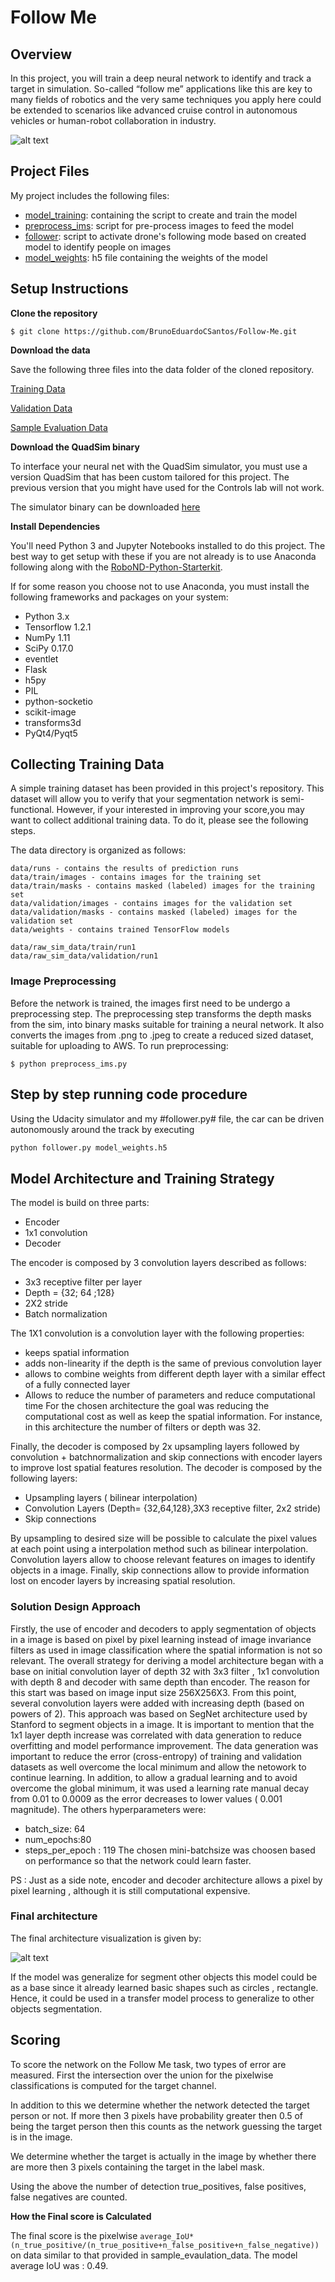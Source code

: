 # Follow Me

## Overview
In this project, you will train a deep neural network to identify and track a target in simulation. So-called “follow me” applications like this are key to many fields of robotics and the very same techniques you apply here could be extended to scenarios like advanced cruise control in autonomous vehicles or human-robot collaboration in industry.

[image_0]: https://github.com/BrunoEduardoCSantos/Follow-Me/blob/master/imgs/follow%20me.PNG
![alt text][image_0] 
## Project Files

My project includes the following files:
*  [model_training](https://github.com/BrunoEduardoCSantos/Follow-Me/blob/master/code/model_training.ipynb): containing the script to create and train the model
* [preprocess_ims](https://github.com/BrunoEduardoCSantos/Follow-Me/blob/master/code/preprocess_ims.py): script for pre-process images to feed the model
* [follower](https://github.com/BrunoEduardoCSantos/Follow-Me/blob/master/code/follower.py): script to activate drone's following mode based on created model to identify people on images
* [model_weights](https://github.com/BrunoEduardoCSantos/Follow-Me/blob/master/data/weights/model_weights): h5 file containing the weights of the model

## Setup Instructions
**Clone the repository**
```
$ git clone https://github.com/BrunoEduardoCSantos/Follow-Me.git
```

**Download the data**

Save the following three files into the data folder of the cloned repository. 

[Training Data](https://s3-us-west-1.amazonaws.com/udacity-robotics/Deep+Learning+Data/Lab/train.zip) 

[Validation Data](https://s3-us-west-1.amazonaws.com/udacity-robotics/Deep+Learning+Data/Lab/validation.zip)

[Sample Evaluation Data](https://s3-us-west-1.amazonaws.com/udacity-robotics/Deep+Learning+Data/Project/sample_evaluation_data.zip)

**Download the QuadSim binary**

To interface your neural net with the QuadSim simulator, you must use a version QuadSim that has been custom tailored for this project. The previous version that you might have used for the Controls lab will not work.

The simulator binary can be downloaded [here](https://github.com/udacity/RoboND-DeepLearning/releases/latest)

**Install Dependencies**

You'll need Python 3 and Jupyter Notebooks installed to do this project.  The best way to get setup with these if you are not already is to use Anaconda following along with the [RoboND-Python-Starterkit](https://github.com/udacity/RoboND-Python-StarterKit).

If for some reason you choose not to use Anaconda, you must install the following frameworks and packages on your system:
* Python 3.x
* Tensorflow 1.2.1
* NumPy 1.11
* SciPy 0.17.0
* eventlet 
* Flask
* h5py
* PIL
* python-socketio
* scikit-image
* transforms3d
* PyQt4/Pyqt5



## Collecting Training Data ##
A simple training dataset has been provided in this project's repository. This dataset will allow you to verify that your segmentation network is semi-functional. However, if your interested in improving your score,you may want to collect additional training data. To do it, please see the following steps.

The data directory is organized as follows:
```
data/runs - contains the results of prediction runs
data/train/images - contains images for the training set
data/train/masks - contains masked (labeled) images for the training set
data/validation/images - contains images for the validation set
data/validation/masks - contains masked (labeled) images for the validation set
data/weights - contains trained TensorFlow models

data/raw_sim_data/train/run1
data/raw_sim_data/validation/run1
```
### Image Preprocessing ###
Before the network is trained, the images first need to be undergo a preprocessing step. The preprocessing step transforms the depth masks from the sim, into binary masks suitable for training a neural network. It also converts the images from .png to .jpeg to create a reduced sized dataset, suitable for uploading to AWS. 
To run preprocessing:
```
$ python preprocess_ims.py
```

## Step by step running code procedure

Using the Udacity simulator and my #follower.py# file, the car can be driven autonomously around the track by executing 
```sh
python follower.py model_weights.h5
```

## Model Architecture and Training Strategy ##
The model is build on three parts:
* Encoder
* 1x1 convolution
* Decoder

The encoder is composed by 3 convolution layers described as follows:
* 3x3 receptive filter per layer 
* Depth = {32; 64 ;128}
* 2X2 stride
* Batch normalization

The 1X1 convolution is a convolution layer with the following properties:
* keeps spatial information 
* adds non-linearity if the depth is the same of previous convolution layer
* allows to combine weights from different depth layer with a similar effect of a fully connected layer
* Allows to reduce the number of parameters and reduce computational time
For the chosen architecture the goal was reducing the computational cost as well as keep the spatial information. For instance, in this architecture the number of filters or depth was 32.

Finally, the decoder is composed by 2x upsampling layers followed by convolution + batchnormalization and skip connections with encoder layers to improve lost spatial features resolution.
The decoder is composed by the following layers:
* Upsampling layers ( bilinear interpolation)
* Convolution Layers (Depth= {32,64,128},3X3 receptive filter, 2x2 stride)
* Skip connections

By upsampling to desired size will be possible to calculate the pixel values at each point using a interpolation method such as bilinear interpolation.
Convolution layers allow to choose relevant features on images to identify objects in a image.
Finally, skip connections allow to provide information lost on encoder layers by increasing spatial resolution.

### Solution Design Approach
Firstly, the use of encoder and decoders to apply segmentation of objects in a image is based on pixel by pixel learning instead of image invariance filters as used in image classification where the spatial information is not so relevant.
The overall strategy for deriving a model architecture began with a base on initial convolution layer of depth 32 with 3x3 filter , 1x1 convolution with depth 8  and decoder with same depth than encoder. The reason for this start was based on image input size 256X256X3. 
From this point, several convolution layers were added with increasing depth (based on powers of 2). 
This approach was based on SegNet architecture used by Stanford to segment objects in a image.
It is important to mention that the 1x1 layer depth increase was correlated with data generation to reduce overfitting and  model performance improvement. The data generation was important to reduce the error (cross-entropy) of training and validation datasets as well overcome the local minimum and allow the netowork to continue learning. 
In addition, to allow a gradual learning and to avoid overcome the global minimum, it was used a learning rate manual decay from 0.01 to 0.0009 as the error decreases to lower values ( 0.001 magnitude). The others hyperparameters were:
* batch_size: 64
* num_epochs:80
* steps_per_epoch : 119
The chosen mini-batchsize was choosen based on performance so that the network could learn faster.


PS : Just as a side note, encoder and decoder architecture allows a pixel by pixel learning , although it is still computational expensive.
### Final architecture
The final architecture visualization is given by: 

[image1]: https://github.com/BrunoEduardoCSantos/Follow-Me/blob/master/imgs/FollowMeArchitecture.png "Model Visualization"
![alt text][image1] 

If the model was generalize for segment other objects this model could be as a base since it already learned basic shapes such as circles , rectangle. Hence, it could be used in a transfer model process to generalize to other objects segmentation.

## Scoring ##

To score the network on the Follow Me task, two types of error are measured. First the intersection over the union for the pixelwise classifications is computed for the target channel. 

In addition to this we determine whether the network detected the target person or not. If more then 3 pixels have probability greater then 0.5 of being the target person then this counts as the network guessing the target is in the image. 

We determine whether the target is actually in the image by whether there are more then 3 pixels containing the target in the label mask. 

Using the above the number of detection true_positives, false positives, false negatives are counted. 

**How the Final score is Calculated**

The final score is the pixelwise `average_IoU*(n_true_positive/(n_true_positive+n_false_positive+n_false_negative))` on data similar to that provided in sample_evaulation_data.
The model average IoU was : 0.49.

